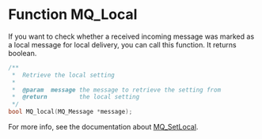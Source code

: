 # Function MQ_Local

If you want to check whether a received incoming message was marked as a
local message for local delivery, you can call this function. It returns
boolean.

````c
/**
 *  Retrieve the local setting
 *
 *  @param  message the message to retrieve the setting from
 *  @return         the local setting
 */
bool MQ_local(MQ_Message *message);
````

For more info, see the documentation about [MQ_SetLocal](mq_setlocal).

